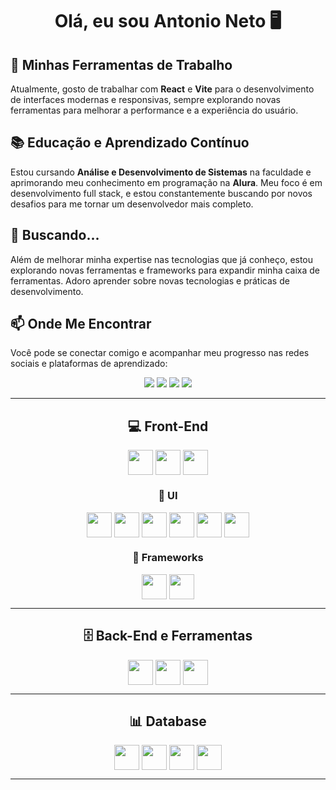 <link rel="stylesheet" href="https://cdn.jsdelivr.net/gh/devicons/devicon@v2.15.1/devicon.min.css" />

<div align="center">
  <h1>Olá, eu sou Antonio Neto 🖥️</h1>
</div>

## 🚀 Minhas Ferramentas de Trabalho
Atualmente, gosto de trabalhar com **React** e **Vite** para o desenvolvimento de interfaces modernas e responsivas, sempre explorando novas ferramentas para melhorar a performance e a experiência do usuário.

## 📚 Educação e Aprendizado Contínuo
Estou cursando **Análise e Desenvolvimento de Sistemas** na faculdade e aprimorando meu conhecimento em programação na **Alura**. Meu foco é em desenvolvimento full stack, e estou constantemente buscando por novos desafios para me tornar um desenvolvedor mais completo.

## 🌱 Buscando...
Além de melhorar minha expertise nas tecnologias que já conheço, estou explorando novas ferramentas e frameworks para expandir minha caixa de ferramentas. Adoro aprender sobre novas tecnologias e práticas de desenvolvimento.

## 📫 Onde Me Encontrar
Você pode se conectar comigo e acompanhar meu progresso nas redes sociais e plataformas de aprendizado:

<div align="center">
  <a href="https://www.linkedin.com/in/adpneto/"><img src="https://img.shields.io/badge/linkedin-%230077B5.svg?style=for-the-badge&logo=linkedin&logoColor=white" /></a>
  <a href="https://x.com/Adpneto"><img src="https://img.shields.io/badge/X-000000?style=for-the-badge&logo=x&logoColor=white" /></a>
  <a href="https://www.instagram.com/adpneto/"><img src="https://img.shields.io/badge/Instagram-E4405F?style=for-the-badge&logo=instagram&logoColor=white" /></a>
  <a href="https://vercel.com/adpnetos-projects"><img src="https://img.shields.io/badge/Vercel-000000?style=for-the-badge&logo=vercel&logoColor=white" /></a>
</div>

---

<div align="center">
  <h2>💻 Front-End</h2>
  <div>
    <img align="center" height="40" width="40" src="https://cdn.jsdelivr.net/gh/devicons/devicon/icons/javascript/javascript-original.svg" />
    <img align="center" height="40" width="40" src="https://cdn.jsdelivr.net/gh/devicons/devicon/icons/html5/html5-original.svg" />
    <img align="center" height="40" width="40" src="https://cdn.jsdelivr.net/gh/devicons/devicon/icons/css3/css3-original.svg" />
  </div>
  
  <div>
    <h3>📐 UI</h3>
    <img align="center" height="40" width="40" src="https://cdn.jsdelivr.net/gh/devicons/devicon/icons/materialui/materialui-original.svg" />
    <img align="center" height="40" width="40" src="https://cdn.jsdelivr.net/gh/devicons/devicon/icons/sass/sass-original.svg" />
    <img align="center" height="40" width="40" src="https://cdn.jsdelivr.net/gh/devicons/devicon@latest/icons/tailwindcss/tailwindcss-original.svg" />
    <img align="center" height="40" width="40" src="https://cdn.jsdelivr.net/gh/devicons/devicon/icons/bootstrap/bootstrap-original.svg" />
    <img align="center" height="40" width="40" src="https://ui.shadcn.com/apple-touch-icon.png" />
    <img align="center" height="40" width="40" src="https://static-00.iconduck.com/assets.00/file-type-styled-icon-256x256-wpqe4ldc.png" />
  </div>
  
  <div>
    <h3>📂 Frameworks</h3>
    <img align="center" height="40" width="40" src="https://cdn.jsdelivr.net/gh/devicons/devicon/icons/react/react-original.svg" />
    <img align="center" height="40" width="40" src="https://cdn.jsdelivr.net/gh/devicons/devicon/icons/vuejs/vuejs-original.svg" />
  </div>
</div>

---

<div align="center">
  <h2>🗄️ Back-End e Ferramentas</h2>
  <div>
    <img align="center" height="40" width="40" src="https://cdn.jsdelivr.net/gh/devicons/devicon/icons/nodejs/nodejs-original.svg" />
    <img align="center" height="40" width="40" src="https://cdn.jsdelivr.net/gh/devicons/devicon/icons/python/python-original.svg" />
    <img align="center" height="40" width="40" src="https://cdn.jsdelivr.net/gh/devicons/devicon/icons/docker/docker-original.svg" />
  </div>
</div>

---

<div align="center">
  <h2>📊 Database</h2>
  <div>
    <img align="center" height="40" width="40" src="https://cdn.jsdelivr.net/gh/devicons/devicon/icons/firebase/firebase-plain.svg" />
    <img align="center" height="40" width="40" src="https://cdn.jsdelivr.net/gh/devicons/devicon/icons/mongodb/mongodb-original.svg">
    <img align="center" height="40" width="40" src="https://cdn.jsdelivr.net/gh/devicons/devicon/icons/microsoftsqlserver/microsoftsqlserver-plain.svg">
    <img align="center" height="40" width="40" src="https://cdn.jsdelivr.net/gh/devicons/devicon/icons/postgresql/postgresql-original.svg">
  </div>
</div>

---
